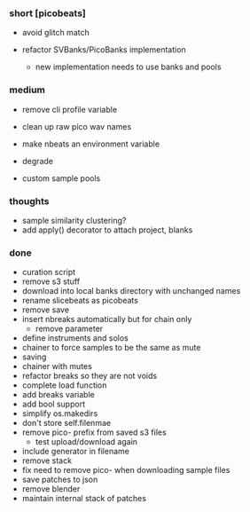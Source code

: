 ### short [picobeats]

- avoid glitch match

- refactor SVBanks/PicoBanks implementation
  - new implementation needs to use banks and pools

### medium

- remove cli profile variable
- clean up raw pico wav names
- make nbeats an environment variable

- degrade
- custom sample pools

### thoughts

- sample similarity clustering?
- add apply() decorator to attach project, blanks

### done

- curation script
- remove s3 stuff
- download into local banks directory with unchanged names
- rename slicebeats as picobeats
- remove save
- insert nbreaks automatically but for chain only
  - remove parameter
- define instruments and solos
- chainer to force samples to be the same as mute
- saving
- chainer with mutes
- refactor breaks so they are not voids
- complete load function
- add breaks variable
- add bool support
- simplify os.makedirs
- don't store self.filenmae
- remove pico- prefix from saved s3 files
  - test upload/download again
- include generator in filename
- remove stack
- fix need to remove pico- when downloading sample files
- save patches to json
- remove blender
- maintain internal stack of patches
